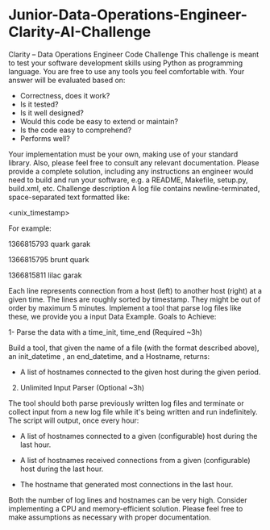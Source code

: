 # Junior-Data-Operations-Engineer-Clarity-AI-Challenge

Clarity – Data Operations Engineer Code Challenge
This challenge is meant to test your software development skills using Python as programming
language. You are free to use any tools you feel comfortable with.
Your answer will be evaluated based on:
- Correctness, does it work?
- Is it tested?
- Is it well designed?
- Would this code be easy to extend or maintain?
- Is the code easy to comprehend?
- Performs well?

Your implementation must be your own, making use of your standard library. Also, please feel free
to consult any relevant documentation. Please provide a complete solution, including any
instructions an engineer would need to build and run your software, e.g. a README, Makefile,
setup.py, build.xml, etc.
Challenge description
A log file contains newline-terminated, space-separated text formatted like:

<unix_timestamp> <hostname> <hostname>

For example:

1366815793 quark garak

1366815795 brunt quark

1366815811 lilac garak

Each line represents connection from a host (left) to another host (right) at a given time. The lines
are roughly sorted by timestamp. They might be out of order by maximum 5 minutes.
Implement a tool that parse log files like these, we provide you a input Data Example.
Goals to Achieve:

1- Parse the data with a time_init, time_end (Required ~3h)

  Build a tool, that given the name of a file (with the format described above), an init_datetime , an end_datetime, and a Hostname, returns:

- A list of hostnames connected to the given host during the given period.
  
2. Unlimited Input Parser (Optional ~3h)

The tool should both parse previously written log files and terminate or collect input from a new log
file while it's being written and run indefinitely.
The script will output, once every hour:

- A list of hostnames connected to a given (configurable) host during the last hour.

- A list of hostnames received connections from a given (configurable) host during the last hour.

- The hostname that generated most connections in the last hour.

Both the number of log lines and hostnames can be very high. Consider implementing a CPU and
memory-efficient solution. Please feel free to make assumptions as necessary with proper
documentation.
